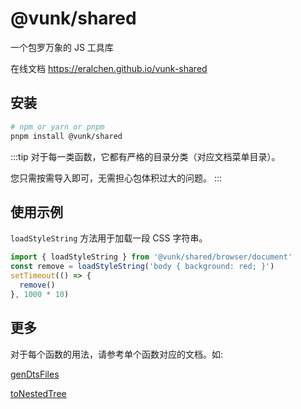 # @vunk/shared

一个包罗万象的 JS 工具库


在线文档 https://eralchen.github.io/vunk-shared


## 安装


```bash
# npm or yarn or pnpm
pnpm install @vunk/shared
```

:::tip
对于每一类函数，它都有严格的目录分类（对应文档菜单目录）。

您只需按需导入即可，无需担心包体积过大的问题。
:::

## 使用示例

`loadStyleString` 方法用于加载一段 CSS 字符串。

```ts
import { loadStyleString } from '@vunk/shared/browser/document'
const remove = loadStyleString('body { background: red; }')
setTimeout(() => {
  remove()
}, 1000 * 10)
```

## 更多

对于每个函数的用法，请参考单个函数对应的文档。如:

[genDtsFiles](https://eralchen.github.io/vunk-shared/zh-CN/component/build/morph/genDtsFiles)

[toNestedTree](https://eralchen.github.io/vunk-shared/zh-CN/component/data/tree/toNestedTree)

